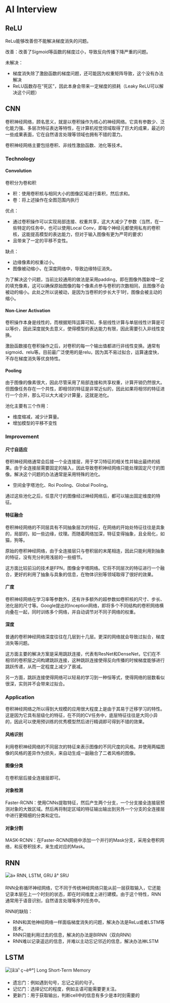 # AI Interview

## ReLU

ReLu能够改善但不能解决梯度消失的问题。

改善：改善了Sigmoid等函数的梯度过小，导致反向传播下降严重的问题。

未解决：

+ 梯度消失除了激励函数的梯度问题，还可能因为权重矩阵导致，这个没有办法解决
+ ReLU函数存在“死区”，因此本身会带来一定梯度的损耗（Leaky ReLU可以解决这个问题）

## CNN

卷积神经网络，顾名思义，就是以卷积操作为核心的神经网络。它具有参数少、泛化能力强、多层次特征表达等特性，在计算机视觉领域取得了巨大的成果，最近的一些成果表面，它在自然语言处理等领域也拥有不错的潜力。

卷积神经网络主要包括卷积、非线性激励函数、池化等技术。

### Technology

#### Convolution

卷积分为卷和积

+ 积：使用卷积核与相同大小的图像区域进行乘积，然后求和。
+ 卷：将上述操作在全图范围内执行

优点：

+ 通过卷积操作可以实现局部连接、权重共享，这大大减少了参数（当然，在一些特定的任务中，也可以使用Local Conv，即每个神经元都使用私有的卷积核，这能提高模型的表达能力，但对于输入图像有更为严苛的要求）
+ 且带来了一定的平移不变性。

缺点：

+ 边缘像素的权重过小。
+ 图像被动缩小，在深度网络中，导致边缘特征消失。

为了解决这个问题，当前比较通用的做法是采用padding，即在图像外围新增一定的填充像素，这可以确保原始图像的每个像素点参与卷积的次数相同，且图像不会被动的缩小。此处之所以说被动，是因为当卷积的步长大于1时，图像会被主动的缩小。

#### Non-Liner Activation

卷积操作本身是线性的，而根据矩阵运算可知，多层线性计算与单层线性计算是可以等价，因此深度就失去意义，使得模型的表达能力有限，因此需要引入非线性变换。

激励函数接在卷积操作之后，对卷积的每一个输出值都进行非线性变换。通常有sigmoid、relu等。目前最广泛使用的是relu，因为其不易过拟合，运算速度快，不存在梯度消失等优良特性。

#### Pooling

由于图像的像素很大，因此尽管采用了局部连接和共享权重，计算开销仍然很大。但图像任务存在一个共性，即相邻的特征是非常近似的，因此如果将相邻的特征进行一个合并，那么可以大大减少计算量，这就是池化。

池化主要有三个作用：

+ 维度缩减，减少计算量。
+ 增加模型的平移不变性

### Improvement

#### 尺寸自适应

卷积神经网络通常会后接一个全连接层，用于学习特征的相关性并输出最终的结果。由于全连接层需要固定的输入，因此导致卷积神经网络只能处理固定尺寸的图像。解决这个问题的办法通常是采用特殊的池化。

+ 空间金字塔池化、Roi Pooling、Global Pooling。

通过这些池化之后，任意尺寸的图像经过神经网络后，都可以输出固定维度的特征。

#### 特征融合

卷积神经网络的不同层具有不同抽象层次的特征，在网络的开始处特征往往是具象的，局部的，如一些边缘，纹理。而随着网络加深，特征变得抽象，且全局化，如猫，狗等。

原始的卷积神经网络，由于全连接层只与卷积层的末尾相连，因此只能利用到抽象的特征，没有充分利用浅层的一些细节。

这方面比较前沿的技术是FPN，图像金字塔网络。它将不同层次的特征进行一个融合，更好的利用了抽象与具象的信息，在物体识别等领域取得了很好的效果。

#### 广度

卷积神经网络在学习率等参数外，还有许多额外的超参数如卷积核的尺寸、步长、池化层的尺寸等。Google提出的Inception网络，即将多个不同结构的卷积网络横向叠在一起，同时训练多个网络，并自动调节对不同子网络的权重。

#### 深度

普通的卷积神经网络深度往往在几层到十几层。更深的网络就会导致过拟合，梯度消失等问题。

这方面主要的解决方案是采用跳跃连接，代表有ResNet和DenseNet，它们在不相邻的卷积层之间构建跳跃连接，这种跳跃连接使得反向传播的时候梯度能够进行跳跃传递，从而一定程度上减少了衰减。

另一方面，跳跃连接使得网络可以轻易的学习到一种恒等式，使得网络的层数看似很深，实则并不会带来过拟合。



### Application

卷积神经网络之所以得到大规模的应用很大程度上是由于其易于迁移学习的特性。这是因为它具有层级化的特征，在不同的CV任务中，底层特征往往是大同小异的，因此可以使用预训练的优秀模型然后进行精调即可得到不错的效果。

#### 风格识别

利用卷积神经网络的不同层次的特征来表示图像的不同尺度的风格。并使用两幅图像的风格的差异作为损失，来自动生成一副融合了二者风格的图像。

#### 图像分类

在卷积层后接全连接层即可。

#### 对象检测

Faster-RCNN：使用CNNs提取特征，然后产生两个分支，一个分支接全连接层预测对象的大致区域。然后再将制定区域的特征输出输出到另外一个分支的全连接层中进行更精细的分类和定位。

#### 对象分割

MASK-RCNN：在Faster-RCNN网络中添加一个并行的Mask分支，采用全卷积网络，和反卷积技术，来生成对应的Mask。



## RNN

![ä» RNN, LSTM, GRU å° SRU](https://pic4.zhimg.com/v2-174e0527b59b338671dc0640dfcc71b3_1200x500.jpg) 

RNN全称循环神经网络，它不同于传统神经网络只能从前一层获取输入，它还能记录本层在上一个时刻的状态，即在时间维度上进行建模。由于这个特性，RNN通常用于语音识别，自然语言处理等序列任务中。

RNN的缺陷：

+ RNN和其他神经网络一样面临梯度消失的问题，解决办法是ReLu或者LSTM等技术。
+ RNN只能利用过去的信息，解决的办法是BIRNN（双向RNN）
+ RNN难以记录遥远的信息，并难以主动忘记邻近的信息，解决办法神LSTM



## LSTM

![[å­¦ä¹ ç¬è®°] Long Short-Term Memory](https://pic2.zhimg.com/v2-4d3169af17390c5cbfec347f375b8387_1200x500.jpg) 



+ 遗忘门：例如遇到句号，忘记之前的句子。
+ 记忆门：选择记忆的程度，例如主语可能需要更关注。
+ 更新门：用于获取输出，判断cell中的信息有多少是本时刻需要的



